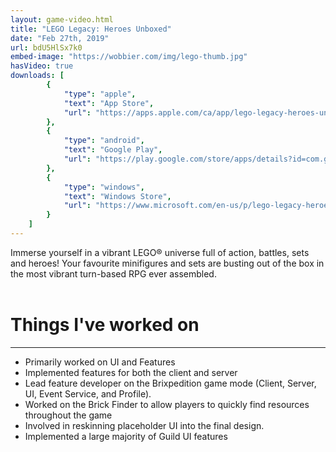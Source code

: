 ```yaml
---
layout: game-video.html
title: "LEGO Legacy: Heroes Unboxed"
date: "Feb 27th, 2019"
url: bdU5HlSx7k0
embed-image: "https://wobbier.com/img/lego-thumb.jpg"
hasVideo: true
downloads: [
        {
            "type": "apple",
            "text": "App Store",
            "url": "https://apps.apple.com/ca/app/lego-legacy-heroes-unboxed/id1393157487"
        },
        {
            "type": "android",
            "text": "Google Play",
            "url": "https://play.google.com/store/apps/details?id=com.gameloft.anmp.lego.heroes"
        },
        {
            "type": "windows",
            "text": "Windows Store",
            "url": "https://www.microsoft.com/en-us/p/lego-legacy-heroes-unboxed/9n8k8g736394"
        }
    ]
---
```

<div class="padded-wrapper">
    <!--  DsvEJKTwelc -->
    Immerse yourself in a vibrant LEGO® universe full of action, battles, sets and heroes! Your favourite minifigures and sets are busting out of the box in the most vibrant turn-based RPG ever assembled.
    <br />
    <br />
    <div class="section-title">
        <h1>Things I've worked on</h1>
        <div class="clearfix"></div>
        <hr />
    </div>
    <ul class="bullet-list">
        <li>
            <div>Primarily worked on UI and Features</div>
        </li>
        <li>
            <div>Implemented features for both the client and server</div>
        </li>
        <li>
            <div>Lead feature developer on the Brixpedition game mode (Client, Server, UI, Event Service, and Profile).</div>
        </li>
        <li>
            <div>Worked on the Brick Finder to allow players to quickly find resources throughout the game</div>
        </li>
        <li>
            <div>Involved in reskinning placeholder UI into the final design.</div>
        </li>
        <li>
            <div>Implemented a large majority of Guild UI features</div>
        </li>
    </ul>
</div>